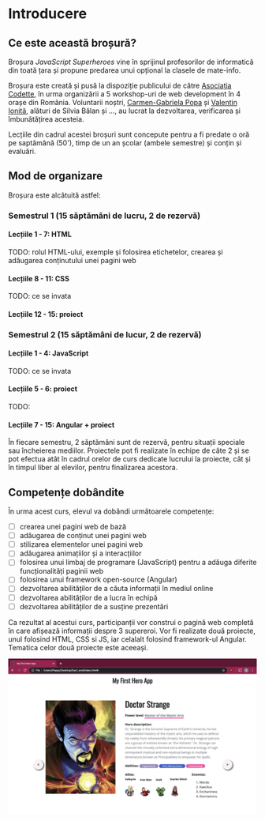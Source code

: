 # Introducere

## Ce este această broșură?

Broșura _JavaScript Superheroes_ vine în sprijinul profesorilor de informatică din toată țara și propune predarea unui opțional la clasele de mate-info.

Broșura este creată și pusă la dispoziție publicului de către [Asociația Codette](https://codette.ro), în urma organizării a 5 workshop-uri de web development în 4 orașe din România. Voluntarii noștri, [Carmen-Gabriela Popa](https://www.linkedin.com/in/carmengpopa/) și [Valentin Ionită](https://www.linkedin.com/in/valentin-ionita/), alături de Silvia Bălan și ..., au lucrat la dezvoltarea, verificarea și îmbunătățirea acesteia.

Lecțiile din cadrul acestei broșuri sunt concepute pentru a fi predate o oră pe saptămână \(50'\), timp de un an școlar \(ambele semestre\) și conțin și evaluări.

## Mod de organizare

Broșura este alcătuită astfel:

### Semestrul 1 \(15 săptămâni de lucru, 2 de rezervă\)

#### Lecțiile 1 - 7: HTML

TODO: rolul HTML-ului, exemple și folosirea etichetelor, crearea și adăugarea conținutului unei pagini web

#### Lecțiile 8 - 11: CSS

TODO: ce se invata

#### Lecțiile 12 - 15: proiect

### Semestrul 2 \(15 săptămâni de lucur, 2 de rezervă\)

#### Lecțiile 1 - 4: JavaScript

TODO: ce se invata

#### Lecțiile 5 - 6: proiect

TODO:

#### Lecțiile 7 - 15: Angular + proiect

În fiecare semestru, 2 săptămâni sunt de rezervă, pentru situații speciale sau încheierea mediilor. Proiectele pot fi realizate în echipe de câte 2 și se pot efectua atât în cadrul orelor de curs dedicate lucrului la proiecte, cât și în timpul liber al elevilor, pentru finalizarea acestora.

## Competențe dobândite

În urma acest curs, elevul va dobândi următoarele competențe:

* [ ] crearea unei pagini web de bază
* [ ] adăugarea de conținut unei pagini web
* [ ] stilizarea elementelor unei pagini web
* [ ] adăugarea animațiilor și a interacțiilor
* [ ] folosirea unui limbaj de programare \(JavaScript\) pentru a adăuga diferite funcționalități paginii web
* [ ] folosirea unui framework open-source \(Angular\)
* [ ] dezvoltarea abilităților de a căuta informații în mediul online
* [ ] dezvoltarea abilităților de a lucra în echipă
* [ ] dezvoltarea abilităților de a susține prezentări

Ca rezultat al acestui curs, participanții vor construi o pagină web completă în care afișează informații despre 3 supereroi. Vor fi realizate două proiecte, unul folosind HTML, CSS si JS, iar celalalt folosind framework-ul Angular. Tematica celor două proiecte este aceeași.

![](.gitbook/assets/screenshot-2020-03-15-at-19.24.07.png)

